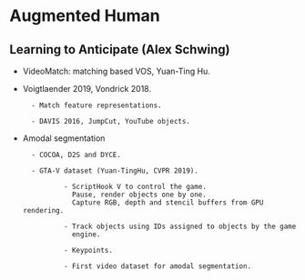 # Augmented Human


## Learning to Anticipate (Alex Schwing)

- VideoMatch: matching based VOS, Yuan-Ting Hu.

- Voigtlaender 2019, Vondrick 2018.

        - Match feature representations.

        - DAVIS 2016, JumpCut, YouTube objects.

- Amodal segmentation

        - COCOA, D2S and DYCE.

        - GTA-V dataset (Yuan-TingHu, CVPR 2019).

                - ScriptHook V to control the game.
                  Pause, render objects one by one.
                  Capture RGB, depth and stencil buffers from GPU rendering.

                - Track objects using IDs assigned to objects by the game
                  engine.

                - Keypoints.

                - First video dataset for amodal segmentation.
